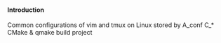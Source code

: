 #### Introduction
Common configurations of vim and tmux on Linux stored by A_conf
C_* CMake & qmake build project